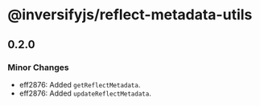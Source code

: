 # @inversifyjs/reflect-metadata-utils

## 0.2.0

### Minor Changes

- eff2876: Added `getReflectMetadata`.
- eff2876: Added `updateReflectMetadata`.
